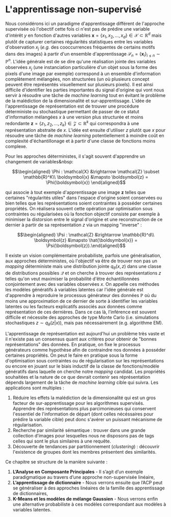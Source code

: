 L'apprentissage non-supervisé
=======================

Nous considérons ici un paradigme d'apprentissage différent de l'approche supervisée où l'obectif cette fois ci n'est pas de prédire une variable d'intérêt $y$ en fonction d'autres variables $\boldsymbol{x} = \{x_1, x_2, \dots, x_d \} \in \mathcal{X} \subset \mathbb{R}^d$ mais plutôt de capturer certaines régularités statistiques entre les variables d'observation $x_j$ (*e.g.* des cooccurrences fréquentes de certains motifs dans des images) à partir d'un ensemble d'apprentissage $\mathcal{S}_n = \{\boldsymbol{x}_i\}_{i\leq n} \sim \mathbb{P}^n$. L'idée générale est de se dire qu'une réalisation jointe des variables observées $x_j$ (une instanciation particulière d'un objet sous la forme des pixels d'une image par exemple) correspond à un ensemble d'information complètement mélangées, non structurées (un où plusieurs concept peuvent être représentés visuellement sur plusieurs pixels). Il est ainsi difficile d'identifier les parties importantes du signal d'origine qui vont nous servir à résoudre une tâche de *machine learning* tout en évitant le problème de la malédiction de la dimensionalité et sur-apprentissage. L'idée de l'apprentissage de représentation est de trouver une procédure déterministe ou stochastique permettant de passer de ce statut d'information mélangées $x$ à une version plus structurée et moins redondante $\boldsymbol{z} = \{z_1, z_2, \dots, z_k \} \in \mathcal{Z} \subset \mathbb{R}^k$ qui correspondra à une représentation abstraite de $x$. L'idée est ensuite d'utiliser $z$ plutôt que $x$ pour résoudre une tâche de *machine learning* potentiellement à moindre coût en complexité d'échantillonage et à partir d'une classe de fonctions moins complexe.

Pour les approches déterministes, il s'agit souvent d'apprendre un changement de variables&nbsp:

$$\begin{aligned}
\Phi : \mathcal{X} &\rightarrow \mathcal{Z} \subset \mathbb{R}^K\\
\boldsymbol{x} &\mapsto \boldsymbol{z} = \Phi(\boldsymbol{x}) \end{aligned}$$

 qui associe à tout exemple d'apprentissage une image $\boldsymbol{z}$ telles que certaines "régularités utiles" dans l'espace d'origine soient conservées ou bien telles que les représentations soient contraintes à posséder certaines propriétés. On réalisera souvent cette opération par optimisation sous contraintes ou régularisées où la fonction objectif consiste par exemple à minimiser la distorsion entre le signal d'origine et une reconstruction de ce dernier à partir de sa représentation $z$ via un mapping "inverse"&nbsp;:

$$\begin{aligned}
\Psi : \mathcal{Z} &\rightarrow \mathbb{R}^d\\
\boldsymbol{z} &\mapsto \hat{\boldsymbol{x}} = \Psi(\boldsymbol{z}).\end{aligned}$$

Il existe un vision complémentaire probabiliste, parfois une généralisation, aux approches déterministes, où l'objectif va être de trouver non pas un *mapping* déterministe mais une distribution jointe $q_{\theta}(x ,z)$ dans une classe de distributions possibles $\mathcal{Q}$ et on cherche à trouver des représentations $z$ telles qu'on veut maximiser la probabilité d'être échantillonnées conjointement avec des variables observées $x$. On appelle ces méthodes les modèles génératifs à variables latentes car l'idée générale est d'apprendre à reproduire le processus générateur des données $\mathbb{P}$ où du moins une approximation de ce dernier de sorte à identifier les variables latentes ou les facteurs explicatifs associés aux données comme représentation de ces dernières. Dans ce cas là, l’inférence est souvent difficile et nécessite des approches de type Monte Carlo (i.e. simulations stochastiques $z \sim q_{\theta}(z|x)$), mais pas nécessairement (e.g. algorithme EM).

L'apprentissage de représentation est aujourd'hui un problème très vaste et il n'existe pas un consensus quant aux critères pour obtenir de "bonnes représentations" des données. En pratique, on fixe le processus générateurs comme hypothèse afin de contraindre nos données à posséder certaines propriétés. On peut le faire en pratique sous la forme d'optimisation sous contraintes ou de régularisation sur les représentations ou encore en jouant sur le biais inductif de la classe de fonctions/modèle génératifs dans laquelle on cherche notre *mapping* candidat. Les propriétés souhaitées et la nature de ce que devrait contenir ses réprésentation dépends largement de la tâche de *machine learning* cible qui suivra. Les applications sont multiples&nbsp;:

1.   Réduire les effets la malédiction de la dimensionalité qui est un gros facteur de sur-apprentissage pour les algorithmes supervisés. Apprendre des représentations plus parcimonieuses qui conservent l'essentiel de l'information de départ (dont celles nécéssaires pour prédire la variable cible) peut donc s'avérer un puissant mécanisme de régularisation.
2.   Recherche par similarité sémantique&nbsp;: trouver dans une grande collection d'images pour lesquelles nous ne disposons pas de tags celles qui sont le plus similaires à une requête.
3.   Découverte de tendances par partitionnement (*clustering*)&nbsp;: découvrir l'existence de groupes dont les membres présentent des similarités.

Ce chapitre se structure de la manière suivante&nbsp;:

1.  **L’Analyse en Composante Principales** - Il s’agit d’un exemple paradigmatique au travers d’une approche non-supervisée linéaire,
2. **L’apprentissage de dictionnaire** - Nous verrons ensuite que l’ACP peut se généraliser à des approches linéaires de la famille des apprentissage de dictionnaires,
3. **K-Means et les modèles de mélange Gaussien** - Nous verrons enfin une alternative probabiliste à ces modèles correspondant aux modèles à variables latentes.
